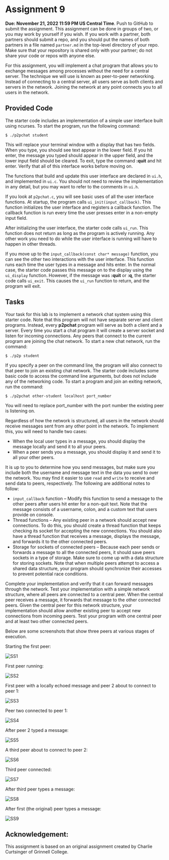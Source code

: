 Assignment 9
=============

**Due: November 21, 2022 11:59 PM US Central Time**. Push to GitHub to submit the assignment. This assignment can be done in groups of two, or you may work by yourself if you wish. If you work with a partner, both partners should submit a repo, and you should put the names of both partners in a file named ```partner.md``` in the top-level directory of your repo. Make sure that your repository is shared only with your partner; do not share your code or repos with anyone else.

For this assignment, you will implement a chat program that allows you to exchange messages among processes without the need for a central server. The technique we will use is known as peer-to-peer networking. Instead of connecting to a central server, all users serve as both clients and servers in the network. Joining the network at any point connects you to all users in the network.

## Provided Code
The starter code includes an implementation of a simple user interface built using ncurses. To start the program, run the following command:
```
$ ./p2pchat student
```
This will replace your terminal window with a display that has two fields. When you type, you should see text appear in the lower field. If you hit enter, the message you typed should appear in the upper field, and the lower input field should be cleared. To exit, type the command **:quit** and hit enter. Verify that all of this interface works before moving on.

The functions that build and update this user interface are declared in `ui.h`, and implemented in `ui.c`. You should not need to review the implementation in any detail, but you may want to refer to the comments in `ui.h`.

If you look at `p2pchat.c`, you will see basic uses of all the user interface functions. At startup, the program calls `ui_init(input_callback)`. This function initializes the user interface and registers a callback function. The callback function is run every time the user presses enter in a non-empty input field.

After initializing the user interface, the starter code calls `ui_run`. This function does not return as long as the program is actively running. Any other work you need to do while the user interface is running will have to happen in other threads.

If you move up to the `input_callback(const char* message)` function, you can see the other two interactions with the user interface. This function runs each time the user types in a message and hits enter. In the normal case, the starter code passes this message on to the display using the `ui_display` function. However, if the message was **:quit** or **:q**, the starter code calls `ui_exit`. This causes the `ui_run` function to return, and the program will exit.

## Tasks
Your task for this lab is to implement a network chat system using this starter code. Note that this program will not have separate server and client programs. Instead, every **p2pchat** program will serve as both a client and a server. Every time you start a chat program it will create a server socket and listen for incoming connections. Any peers that connect to the current program are joining the chat network.
To start a new chat network, run the command:
```
$ ./p2p student
```
If you specify a peer on the command line, the program will also connect to that peer to join an existing chat network. The starter code includes some basic code to access the command line arguments, but does not include any of the networking code. To start a program and join an exiting network, run the command:
```
$ ./p2pchat other-student localhost port_number
```
You will need to replace port_number with the port number the existing peer is listening on.

Regardless of how the network is structured, all users in the network should receive messages sent from any other point in the network. To implement this, you will need to handle two cases:
* When the local user types in a message, you should display the message locally and send it to all your peers.
* When a peer sends you a message, you should display it and send it to all your other peers.

It is up to you to determine how you send messages, but make sure you include both the username and message text in the data you send to over the network. You may find it easier to use `read` and `write` to receive and send data to peers, respectively. The following are additional notes to follow:
* `input_callback` function – Modify this function to send a message to the other peers after users hit enter for a non-quit text. Note that the message consists of a username, colon, and a custom text that users provide on console.
* Thread functions – Any existing peer in a network should accept new connections. To do this, you should create a thread function that keeps checking its socket for accepting the new connections. You should also have a thread function that receives a message, displays the message, and forwards it to the other connected peers.
* Storage for sockets of connected peers – Because each peer sends or forwards a message to all the connected peers, it should save peers sockets in a type of storage. Make sure to come up with a data structure for storing sockets. Note that when multiple peers attempt to access a shared data structure, your program should synchronize their accesses to prevent potential race conditions.

Complete your implementation and verify that it can forward messages through the network. Test your implementation with a simple network structure, where all peers are connected to a central peer. When the central peer receives a message, it forwards that message to the other connected peers. Given the central peer for this network structure, your implementation should allow another existing peer to accept new connections from incoming peers. Test your program with one central peer and at least two other connected peers.

Below are some screenshots that show three peers at various stages of execution.

Starting the first peer:

![SS1](./screenshots/ss_1.png)

First peer running:

![SS2](./screenshots/ss_2.png)

First peer with a locally echoed message and peer 2 about to connect to peer 1:

![SS3](./screenshots/ss_3.png)

Peer two connected to peer 1:

![SS4](./screenshots/ss_4.png)

After peer 2 typed a message:

![SS5](./screenshots/ss_5.png)

A third peer about to connect to peer 2:

![SS6](./screenshots/ss_6.png)

Third peer connected:

![SS7](./screenshots/ss_7.png)

After third peer types a message:

![SS8](./screenshots/ss_8.png)

After first (the original) peer types a message:

![SS9](./screenshots/ss_9.png)

## Acknowledgement:
This assignment is based on an original assignment created by Charlie Curtsinger of Grinnell College.
